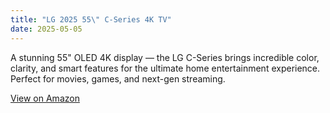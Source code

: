 ```yaml
---
title: "LG 2025 55\" C-Series 4K TV"
date: 2025-05-05
---
```


A stunning 55" OLED 4K display — the LG C-Series brings incredible color, clarity, and smart features for the ultimate home entertainment experience. Perfect for movies, games, and next-gen streaming.

[View on Amazon](https://amzn.to/4d2v0JW)
